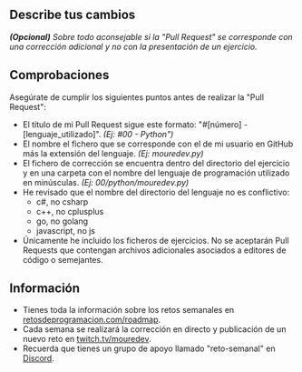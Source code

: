 ## Describe tus cambios
***(Opcional)*** *Sobre todo aconsejable si la "Pull Request" se corresponde con una corrección adicional y no con la presentación de un ejercicio.*

## Comprobaciones
Asegúrate de cumplir los siguientes puntos antes de realizar la "Pull Request":

- El título de mi Pull Request sigue este formato: "#[número] - [lenguaje_utilizado]". *(Ej: #00 - Python")*
- El nombre el fichero que se corresponde con el de mi usuario en GitHub más la extensión del lenguaje. *(Ej: mouredev.py)*
- El fichero de corrección se encuentra dentro del directorio del ejercicio y en una carpeta con el nombre del lenguaje de programación utilizado en minúsculas. *(Ej: 00/python/mouredev.py)*
- He revisado que el nombre del directorio del lenguaje no es conflictivo:
	- c#, no csharp
	- c++, no cplusplus
	- go, no golang
	- javascript, no js
- Únicamente he incluido los ficheros de ejercicios. No se aceptarán Pull Requests que contengan archivos adicionales asociados a editores de código o semejantes.

## Información

* Tienes toda la información sobre los retos semanales en [retosdeprogramacion.com/roadmap](https://retosdeprogramacion.com/roadmap).
* Cada semana se realizará la corrección en directo y publicación de un nuevo reto en [twitch.tv/mouredev](https://twitch.tv/mouredev).
* Recuerda que tienes un grupo de apoyo llamado "reto-semanal" en [Discord](https://discord.gg/mouredev).